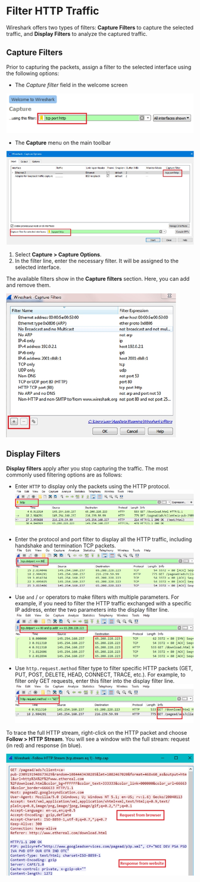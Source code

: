 # **Filter HTTP Traffic**
Wireshark offers two types of filters: **Capture Filters** to capture the selected traffic, and **Display Filters** to analyze the captured traffic.

## Capture Filters
Prior to capturing the packets, assign a filter to the selected interface using the following options:
- The *Capture filter* field in the welcome screen

![capture filter field](/media/5-capture-filters.jpg)

- The **Capture** menu on the main toolbar

![capture menu](/media/6-capture-options.jpg)

1. Select **Capture > Capture Options**.
2. In the filter line, enter the necessary filter. It will be assigned to the selected interface.

The available filters show in the **Capture filters** section. Here, you can add and remove them.

![list of filters](/media/7-add-remove-filters.jpg)

## Display Filters
**Display filters** apply after you stop capturing the traffic. The most commonly used filtering options are as follows:
- Enter `HTTP` to display only the packets using the HTTP protocol.
![filtering option 1](/media/8-display-filters-case1.jpg)

- Enter the protocol and port filter to display all the HTTP traffic, including handshake and termination TCP packets.
![filtering option 2](/media/9-display-filters-case2.jpg)

- Use `and` / `or` operators to make filters with multiple parameters. For example, if you need to filter the HTTP traffic exchanged with a specific IP address, enter the two parameters into the display filter line.
![filtering option 3](/media/10-display-filters-case3.jpg)

- Use `http.request.method` filter type to filter specific HTTP packets (GET, PUT, POST, DELETE, HEAD, CONNECT, TRACE, etc.). For example, to filter only GET requests, enter this filter into the display filter line.
![filtering option 4](/media/11-display-filters-case4.jpg)

To trace the full HTTP stream, right-click on the HTTP packet and choose **Follow > HTTP Stream**. You will see a window with the full stream: request (in red) and response (in blue).

![full HTTP stream](/media/12-stream-outcome.jpg)
